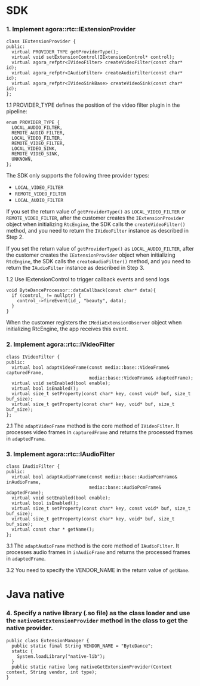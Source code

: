 # SDK

### 1. Implement agora::rtc::IExtensionProvider

```
class IExtensionProvider {
public:
  virtual PROVIDER_TYPE getProviderType();
  virtual void setExtensionControl(IExtensionControl* control);
  virtual agora_refptr<IVideoFilter> createVideoFilter(const char* id);
  virtual agora_refptr<IAudioFilter> createAudioFilter(const char* id);
  virtual agora_refptr<IVideoSinkBase> createVideoSink(const char* id);
};
```

1.1 PROVIDER_TYPE defines the position of the video filter plugin in the pipeline:

```
enum PROVIDER_TYPE {
  LOCAL_AUDIO_FILTER,
  REMOTE_AUDIO_FILTER,
  LOCAL_VIDEO_FILTER,
  REMOTE_VIDEO_FILTER,
  LOCAL_VIDEO_SINK,
  REMOTE_VIDEO_SINK,
  UNKNOWN,
};
```

The SDK only supports the following three provider types:
- `LOCAL_VIDEO_FILTER`
- `REMOTE_VIDEO_FILTER`
- `LOCAL_AUDIO_FILTER`

If you set the return value of `getProviderType()` as `LOCAL_VIDEO_FILTER` or `REMOTE_VIDEO_FILTER`, after the customer creates the `IExtensionProvider` object when initializing `RtcEngine`, the SDK calls
the `createVideoFilter()` method, and you need to return the `IVideoFilter` instance as described in Step 2.

If you set the return value of `getProviderType()` as `LOCAL_AUDIO_FILTER`, after the customer creates the `IExtensionProvider` object when initializing `RtcEngine`, the SDK calls
the `createAudioFilter()` method, and you need to return the `IAudioFilter` instance as described in Step 3.

1.2 Use IExtensionControl to trigger callback events and send logs

```
void ByteDanceProcessor::dataCallback(const char* data){
  if (control_ != nullptr) {
	control_->fireEvent(id_, "beauty", data);	
  }
}
```

When the customer registers the `IMediaExtensionObserver` object when initializing RtcEngine, the app receives this event. 

### 2. Implement agora::rtc::IVideoFilter

```
class IVideoFilter {
public:
  virtual bool adaptVideoFrame(const media::base::VideoFrame& capturedFrame,
                               media::base::VideoFrame& adaptedFrame);
  virtual void setEnabled(bool enable);
  virtual bool isEnabled();
  virtual size_t setProperty(const char* key, const void* buf, size_t buf_size);
  virtual size_t getProperty(const char* key, void* buf, size_t buf_size);
};
```

2.1 The `adaptVideoFrame` method is the core method of `IVideoFilter`. It processes video frames in `capturedFrame` and returns the processed frames in `adaptedFrame`.

### 3. Implement agora::rtc::IAudioFilter

```
class IAudioFilter {
public:
  virtual bool adaptAudioFrame(const media::base::AudioPcmFrame& inAudioFrame,
                               media::base::AudioPcmFrame& adaptedFrame);
  virtual void setEnabled(bool enable);
  virtual bool isEnabled();
  virtual size_t setProperty(const char* key, const void* buf, size_t buf_size);
  virtual size_t getProperty(const char* key, void* buf, size_t buf_size);
  virtual const char * getName();
};
```

3.1 The `adaptAudioFrame` method is the core method of `IAudioFilter`. It processes audio frames in `inAudioFrame` and returns the processed frames in `adaptedFrame`.

3.2 You need to specify the VENDOR_NAME in the return value of `getName`.

# Java native

### 4. Specify a native library (.so file) as the class loader and use the `nativeGetExtensionProvider` method in the class to get the native provider.

```
public class ExtensionManager {
  public static final String VENDOR_NAME = "ByteDance";
  static {
	System.loadLibrary("native-lib");
  }
  public static native long nativeGetExtensionProvider(Context context, String vendor, int type);
}
```
